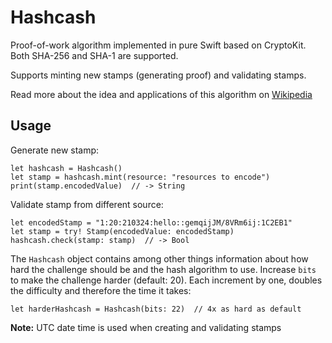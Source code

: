# Hashcash

Proof-of-work algorithm implemented in pure Swift based on CryptoKit.
Both SHA-256 and SHA-1 are supported.

Supports minting new stamps (generating proof) and validating stamps. 

Read more about the idea and applications of this algorithm on [Wikipedia](https://en.wikipedia.org/wiki/Hashcash)


## Usage

Generate new stamp:
```
let hashcash = Hashcash()
let stamp = hashcash.mint(resource: "resources to encode")
print(stamp.encodedValue)  // -> String
```


Validate stamp from different source:
```
let encodedStamp = "1:20:210324:hello::gemqijJM/8VRm6ij:1C2EB1"
let stamp = try! Stamp(encodedValue: encodedStamp)
hashcash.check(stamp: stamp)  // -> Bool
```

The `Hashcash` object contains among other things information about how hard the challenge should be and the hash algorithm to use. Increase `bits` to make the challenge harder (default: 20). Each increment by one, doubles the difficulty and therefore the time it takes:
```
let harderHashcash = Hashcash(bits: 22)  // 4x as hard as default
```

**Note:** UTC date time is used when creating and validating stamps
